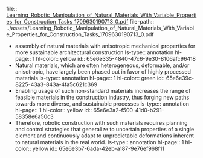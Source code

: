 file:: [Learning_Robotic_Manipulation_of_Natural_Materials_With_Variable_Properties_for_Construction_Tasks_1709630190713_0.pdf](../assets/Learning_Robotic_Manipulation_of_Natural_Materials_With_Variable_Properties_for_Construction_Tasks_1709630190713_0.pdf)
file-path:: ../assets/Learning_Robotic_Manipulation_of_Natural_Materials_With_Variable_Properties_for_Construction_Tasks_1709630190713_0.pdf

- assembly of natural materials with anisotropic mechanical properties for more sustainable architectural construction
  ls-type:: annotation
  hl-page:: 1
  hl-color:: yellow
  id:: 65e6e335-4840-47c6-9e30-8106afc96418
- Natural materials, which are often heterogeneous, deformable, and/or anisotropic, have largely been phased out in favor of highly processed materials
  ls-type:: annotation
  hl-page:: 1
  hl-color:: green
  id:: 65e6e39c-8225-43a3-843a-4fa5c621c369
- Enabling usage of such non-standard materials increases the range of feasible materials in the construction industry, thus forging new paths towards more diverse, and sustainable processes
  ls-type:: annotation
  hl-page:: 1
  hl-color:: yellow
  id:: 65e6e3a2-f500-41d0-b291-58358e6a50c3
- Therefore, robotic construction with such materials requires planning and control strategies that generalize to uncertain properties of a single element and continuously adapt to unpredictable deformations inherent to natural materials in the real world.
  ls-type:: annotation
  hl-page:: 1
  hl-color:: yellow
  id:: 65e6e3b7-6ada-42eb-a187-9e76ef968f11